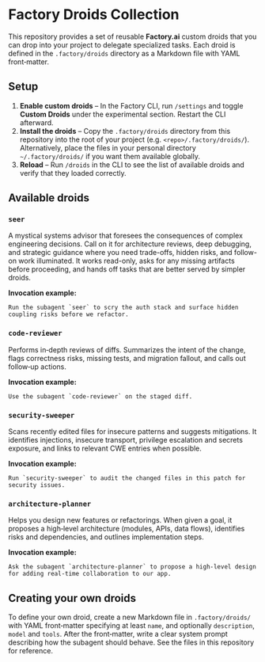 # Factory Droids Collection

This repository provides a set of reusable **Factory.ai** custom droids that you can drop into your project to delegate specialized tasks.  Each droid is defined in the `.factory/droids` directory as a Markdown file with YAML front‑matter.

## Setup

1. **Enable custom droids** – In the Factory CLI, run `/settings` and toggle **Custom Droids** under the experimental section.  Restart the CLI afterward.
2. **Install the droids** – Copy the `.factory/droids` directory from this repository into the root of your project (e.g. `<repo>/.factory/droids/`).  Alternatively, place the files in your personal directory `~/.factory/droids/` if you want them available globally.
3. **Reload** – Run `/droids` in the CLI to see the list of available droids and verify that they loaded correctly.

## Available droids

### `seer`

A mystical systems advisor that foresees the consequences of complex engineering decisions. Call on it for architecture reviews, deep debugging, and strategic guidance where you need trade-offs, hidden risks, and follow-on work illuminated. It works read-only, asks for any missing artifacts before proceeding, and hands off tasks that are better served by simpler droids.

**Invocation example:**

```text
Run the subagent `seer` to scry the auth stack and surface hidden coupling risks before we refactor.
```

### `code‑reviewer`

Performs in‑depth reviews of diffs.  Summarizes the intent of the change, flags correctness risks, missing tests, and migration fallout, and calls out follow‑up actions.

**Invocation example:**

```text
Use the subagent `code-reviewer` on the staged diff.
```

### `security‑sweeper`

Scans recently edited files for insecure patterns and suggests mitigations.  It identifies injections, insecure transport, privilege escalation and secrets exposure, and links to relevant CWE entries when possible.

**Invocation example:**

```text
Run `security-sweeper` to audit the changed files in this patch for security issues.
```

### `architecture‑planner`

Helps you design new features or refactorings.  When given a goal, it proposes a high‑level architecture (modules, APIs, data flows), identifies risks and dependencies, and outlines implementation steps.

**Invocation example:**

```text
Ask the subagent `architecture-planner` to propose a high-level design for adding real-time collaboration to our app.
```

## Creating your own droids

To define your own droid, create a new Markdown file in `.factory/droids/` with YAML front‑matter specifying at least `name`, and optionally `description`, `model` and `tools`.  After the front‑matter, write a clear system prompt describing how the subagent should behave.  See the files in this repository for reference.
